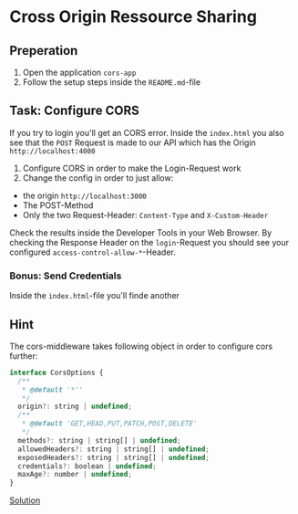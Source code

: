 # Cross Origin Ressource Sharing

## Preperation

1. Open the application `cors-app`
2. Follow the setup steps inside the `README.md`-file

## Task: Configure CORS

If you try to login you'll get an CORS error.
Inside the `index.html` you also see that the `POST` Request is made to our API which has the Origin `http://localhost:4000`

1. Configure CORS in order to make the Login-Request work
2. Change the config in order to just allow:

- the origin `http://localhost:3000`
- The POST-Method
- Only the two Request-Header: `Content-Type` and `X-Custom-Header`

Check the results inside the Developer Tools in your Web Browser.
By checking the Response Header on the `login`-Request you should see your configured `access-control-allow-*`-Header.

### Bonus: Send Credentials

Inside the `index.html`-file you'll finde another

## Hint

The cors-middleware takes following object in order to configure cors further:

```javascript
interface CorsOptions {
  /**
   * @default '*''
   */
  origin?: string | undefined;
  /**
   * @default 'GET,HEAD,PUT,PATCH,POST,DELETE'
   */
  methods?: string | string[] | undefined;
  allowedHeaders?: string | string[] | undefined;
  exposedHeaders?: string | string[] | undefined;
  credentials?: boolean | undefined;
  maxAge?: number | undefined;
}
```

[Solution](https://github.com/martinakraus/angular-security-training/tree/solution/01_CORS)
